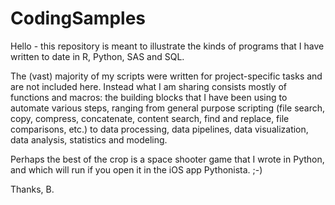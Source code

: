 # CodingSamples

Hello - this repository is meant to illustrate the kinds of programs that I have written to date in R, Python, SAS and SQL. 

The (vast) majority of my scripts were written for project-specific tasks and are not included here. Instead what I am sharing consists mostly of functions and macros: the building blocks that I have been using to automate various steps, ranging from general purpose scripting (file search, copy, compress, concatenate, content search, find and replace, file comparisons, etc.) to data processing, data pipelines, data visualization, data analysis, statistics and modeling.

Perhaps the best of the crop is a space shooter game that I wrote in Python, and which will run if you open it in the iOS app Pythonista. ;-) 

Thanks, B.  

